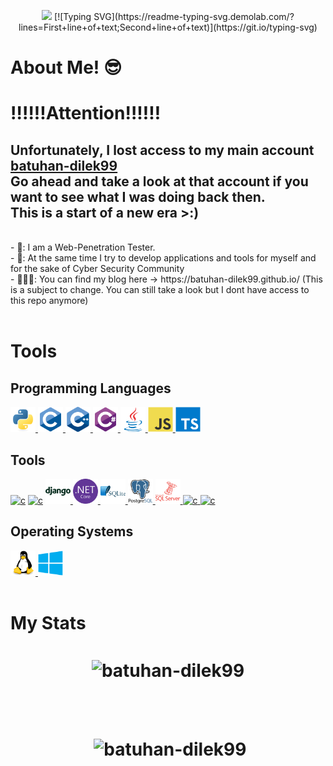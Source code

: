 <p align = "center">
<img style="width:500px;" src="https://cdn.dribbble.com/users/6201/screenshots/4809337/media/b9c7c0839bd0350db517d084c930c37c.gif"/>
[![Typing SVG](https://readme-typing-svg.demolab.com/?lines=First+line+of+text;Second+line+of+text)](https://git.io/typing-svg)

  <h1>About Me! 😎</h1>
<h1><b>‼️‼️‼️Attention‼️‼️‼️</h1></b></h1>
<h2><b>Unfortunately, I lost access to my main account <a href=https://github.com/batuhan-dilek99>batuhan-dilek99</a><br/>Go ahead and take a look at that account if you want to see what I was doing back then. <br/>This is a start of a new era >:)</b></h2><br/>
- 🔭: I am a Web-Penetration Tester. <br/>
- 🤔: At the same time I try to develop applications and tools for myself and for the sake of Cyber Security Community <br/>
- 🧑🏻‍💻: You can find my blog here -> https://batuhan-dilek99.github.io/ (This is a subject to change. You can still take a look but I dont have access to this repo anymore)
<br/><br/>
<h1>Tools</h1>  
<h2>Programming Languages</h2>
<p>
    <a href = "https://www.python.org/" target= "_blank" rel="noreferrer"> <img src="https://raw.githubusercontent.com/devicons/devicon/master/icons/python/python-original.svg" alt="c" width="40" height="40"/> </a>
    <a href="https://www.cprogramming.com/" target="_blank" rel="noreferrer"> <img src="https://raw.githubusercontent.com/devicons/devicon/master/icons/c/c-original.svg" alt="c" width="40" height="40"/> </a>
   <a href="https://www.cprogramming.com/](https://cplusplus.com/" target="_blank" rel="noreferrer"> <img src="https://raw.githubusercontent.com/devicons/devicon/master/icons/cplusplus/cplusplus-original.svg" alt="c" width="40" height="40"/> </a>
   <a href="https://learn.microsoft.com/en-us/dotnet/csharp/" target="_blank" rel="noreferrer"> <img src="https://raw.githubusercontent.com/devicons/devicon/master/icons/csharp/csharp-original.svg" alt="c" width="40" height="40"/> </a>
  <a href="https://www.java.com/en/" target="_blank" rel="noreferrer"> <img src="https://raw.githubusercontent.com/devicons/devicon/master/icons/java/java-original.svg" alt="c" width="40" height="40"/> </a>
  <a href="https://www.javascript.com/" target="_blank" rel="noreferrer"> <img src="https://raw.githubusercontent.com/devicons/devicon/master/icons/javascript/javascript-original.svg" alt="c" width="40" height="40"/> </a>
<a href = "https://www.typescriptlang.org/" target= "_blank" rel="noreferrer"> <img src="https://raw.githubusercontent.com/devicons/devicon/master/icons/typescript/typescript-original.svg" alt="c" width="40" height="40"/> </a>
<p/>
<h2>Tools</h2>
<p>
<a href = "https://portswigger.net/burp/pro" target= "_blank' rel="noreferrer><img src="https://raw.githubusercontent.com/Ha1f00L/1earn/refs/heads/master/assets/img/logo/burpsuite.svg" alt="c" width="80" height="40"></a>
<a href = "https://www.zaproxy.org" target= "_blank' rel="noreferrer><img src="https://www.zaproxy.org/img/zap-by-checkmarx.svg" alt="c" width="80" height="40"></a>
<a href = "https://www.djangoproject.com/" target= "_blank" rel="noreferrer"> <img src="https://raw.githubusercontent.com/devicons/devicon/master/icons/django/django-plain-wordmark.svg" alt="c" width="40" height="40"/> </a>
<a href = "https://dotnet.microsoft.com/" target= "_blank" rel="noreferrer"> <img src="https://raw.githubusercontent.com/devicons/devicon/master/icons/dotnetcore/dotnetcore-original.svg" alt="c" width="40" height="40"/> </a>
<a href = "https://www.sqlite.org/index.html" target= "_blank" rel="noreferrer"> <img src="https://raw.githubusercontent.com/devicons/devicon/master/icons/sqlite/sqlite-original-wordmark.svg" alt="c" width="40" height="40"/> </a>
<a href="https://www.postgresql.org" target="_blank" rel="noreferrer"> <img src="https://raw.githubusercontent.com/devicons/devicon/master/icons/postgresql/postgresql-original-wordmark.svg" alt="postgresql" width="40" height="40"/> </a>
<a href="https://www.postgresql.org" target="_blank" rel="noreferrer"> <img src="https://raw.githubusercontent.com/devicons/devicon/master/icons/microsoftsqlserver/microsoftsqlserver-plain-wordmark.svg" alt="c" width="40" height="40"/> </a>
<a href="https://unity.com/" target="_blank" rel="noreferrer"> <img src="https://www.vectorlogo.zone/logos/unity3d/unity3d-icon.svg" alt="c" width="40" height="40"/> </a> <a href="https://unrealengine.com/" target="_blank" rel="noreferrer"> <img src="https://raw.githubusercontent.com/kenangundogan/fontisto/036b7eca71aab1bef8e6a0518f7329f13ed62f6b/icons/svg/brand/unreal-engine.svg" alt="c" width="40" height="40"/> </a>
<p/>
<h2>Operating Systems</h2>
<a href="https://www.linux.org/" target="_blank" rel="noreferrer"> <img src="https://raw.githubusercontent.com/devicons/devicon/master/icons/linux/linux-original.svg" alt="c" width="40" height="40"/> </a>
<a href="https://www.microsoft.com/" target="_blank" rel="noreferrer"> <img src="https://raw.githubusercontent.com/devicons/devicon/master/icons/windows8/windows8-original.svg" alt="c" width="40" height="40"/> </a>
 <br/><br/>
<h1>My Stats<h1/>

<p align = "center" ><img align="center" src="https://github-readme-stats.vercel.app/api/top-langs?username=batuhan-dilek99&show_icons=true&theme=tokyonight&locale=en&layout=compact" alt="batuhan-dilek99" /></p>
<br/>
<p align = "center" >&nbsp;<img align="center" src="https://github-readme-stats.vercel.app/api?username=batuhan-dilek99&show_icons=true&theme=tokyonight&locale=en" alt="batuhan-dilek99" /></p>

